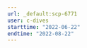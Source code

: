 ```yaml
---
url: _default:scp-6771
user: c-dives
starttime: "2022-06-22"
endtime: "2022-08-22"
---
```

<reserve />